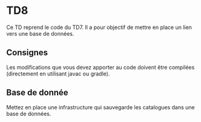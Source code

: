 # TD8

Ce TD reprend le code du TD7. Il a pour objectif de mettre en place un lien vers une base de données.

## Consignes

Les modifications que vous devez apporter au code doivent être compilées (directement en utilisant javac ou gradle).

## Base de donnée

Mettez en place une infrastructure qui sauvegarde les catalogues dans une base de données.


